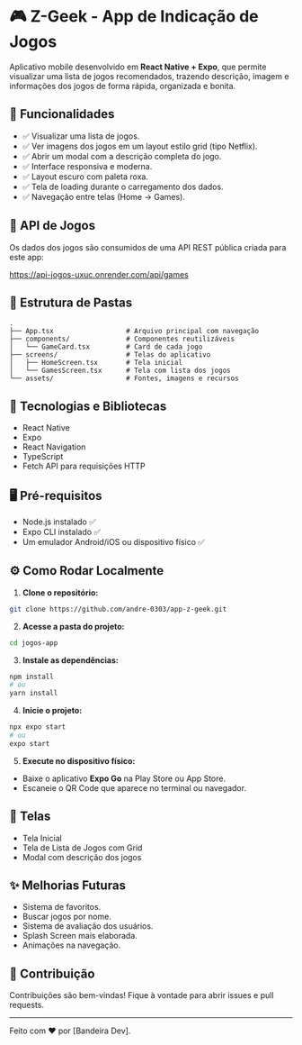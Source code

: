 
# 🎮 Z-Geek - App de Indicação de Jogos

Aplicativo mobile desenvolvido em **React Native + Expo**, que permite visualizar uma lista de jogos recomendados, trazendo descrição, imagem e informações dos jogos de forma rápida, organizada e bonita.

## 🚀 Funcionalidades

- ✅ Visualizar uma lista de jogos.
- ✅ Ver imagens dos jogos em um layout estilo grid (tipo Netflix).
- ✅ Abrir um modal com a descrição completa do jogo.
- ✅ Interface responsiva e moderna.
- ✅ Layout escuro com paleta roxa.
- ✅ Tela de loading durante o carregamento dos dados.
- ✅ Navegação entre telas (Home → Games).

## 🔗 API de Jogos

Os dados dos jogos são consumidos de uma API REST pública criada para este app:

https://api-jogos-uxuc.onrender.com/api/games

## 📁 Estrutura de Pastas

```
.
├── App.tsx                  # Arquivo principal com navegação
├── components/              # Componentes reutilizáveis
│   └── GameCard.tsx         # Card de cada jogo
├── screens/                 # Telas do aplicativo
│   ├── HomeScreen.tsx       # Tela inicial
│   └── GamesScreen.tsx      # Tela com lista dos jogos
└── assets/                  # Fontes, imagens e recursos
```

## 🧠 Tecnologias e Bibliotecas

- React Native
- Expo
- React Navigation
- TypeScript
- Fetch API para requisições HTTP

## 🖥️ Pré-requisitos

- Node.js instalado ✅
- Expo CLI instalado ✅
- Um emulador Android/iOS ou dispositivo físico ✅

## ⚙️ Como Rodar Localmente

1. **Clone o repositório:**

```bash
git clone https://github.com/andre-0303/app-z-geek.git
```

2. **Acesse a pasta do projeto:**

```bash
cd jogos-app
```

3. **Instale as dependências:**

```bash
npm install
# ou
yarn install
```

4. **Inicie o projeto:**

```bash
npx expo start
# ou
expo start
```

5. **Execute no dispositivo físico:**

- Baixe o aplicativo **Expo Go** na Play Store ou App Store.
- Escaneie o QR Code que aparece no terminal ou navegador.

## 📱 Telas

- Tela Inicial
- Tela de Lista de Jogos com Grid
- Modal com descrição dos jogos

## ✨ Melhorias Futuras

- Sistema de favoritos.
- Buscar jogos por nome.
- Sistema de avaliação dos usuários.
- Splash Screen mais elaborada.
- Animações na navegação.

## 🤝 Contribuição

Contribuições são bem-vindas! Fique à vontade para abrir issues e pull requests.

---

Feito com ❤️ por [Bandeira Dev].
